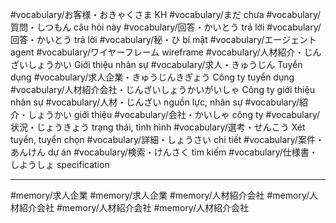 #vocabulary/お客様・おきゃくさま KH
#vocabulary/まだ chưa
#vocabulary/質問・しつもん câu hỏi này
#vocabulary/回答・かいとう trả lời
#vocabulary/回答・かいとう trả lời
#vocabulary/秘・ひ bí mật
#vocabulary/エージェント agent
#vocabulary/ワイヤーフレーム wireframe
#vocabulary/人材紹介・じんざいしょうかい Giới thiệu nhân sự
#vocabulary/求人・きゅうじん Tuyển dụng
#vocabulary/求人企業・きゅうじんきぎょう Công ty tuyển dụng
#vocabulary/人材紹介会社・じんざいしょうかいがいしゃ Công ty giới thiệu nhân sự
#vocabulary/人材・じんざい nguồn lực, nhân sự
#vocabulary/紹介・しょうかい giới thiệu
#vocabulary/会社・かいしゃ công ty
#vocabulary/状況・じょうきょう trạng thái, tình hình
#vocabulary/選考・せんこう Xét tuyển, tuyển chọn
#vocabulary/詳細・しょうさい chi tiết
#vocabulary/案件・あんけん dự án
#vocabulary/検索・けんさく tìm kiếm 
#vocabulary/仕様書・しようしょ specification

---
#memory/求人企業 #memory/求人企業
#memory/人材紹介会社 #memory/人材紹介会社 #memory/人材紹介会社 #memory/人材紹介会社
